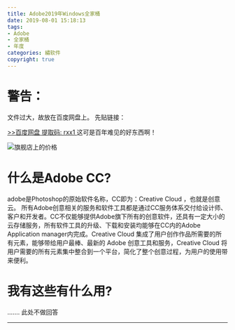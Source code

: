 ```yaml
---
title: Adobe2019年Windows全家桶
date: 2019-08-01 15:18:13
tags: 
- Adobe
- 全家桶
- 年度
categories: 繡软件
copyright: true
---
```

# 警告：
文件过大，故放在百度网盘上。
先贴链接：

<a class="btn" href="https://pan.baidu.com/s/1YUwQCaov_fPEmbHi7BH0lQ">
              >>百度网盘 提取码: rxx1
            </a>
这可是百年难见的好东西啊！

![旗舰店上的价格](https://assets.cyfan.top/file/CYF-PicBed/pic/ADOBE.png "旗舰店上的价格")

# 什么是Adobe CC?
adobe是Photoshop的原始软件名称，CC即为：Creative Cloud ，也就是创意云。
所有Adobe创意相关的服务和软件工具都是通过CC服务体系交付给设计师、客户和开发者。CC不仅能够提供Adobe旗下所有的创意软件，还具有一定大小的云存储服务，所有软件工具的升级、下载和安装均能够在CC内的Adobe Application manager内完成。Creative Cloud 集成了用户创作作品所需要的所有元素，能够带给用户最棒、最新的 Adobe 创意工具和服务，Creative Cloud 将用户需要的所有元素集中整合到一个平台，简化了整个创意过程，为用户的使用带来便利。

# 我有这些有什么用?
.......
此处不做回答
- - -

